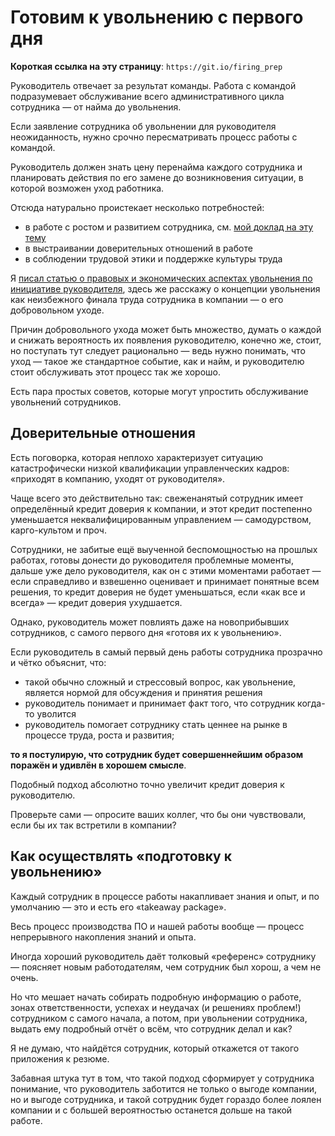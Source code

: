 # Готовим к увольнению с первого дня

**Короткая ссылка на эту страницу**: `https://git.io/firing_prep`

Руководитель отвечает за результат команды. Работа с командой подразумевает обслуживание всего административного цикла сотрудника — от найма до увольнения.

Если заявление сотрудника об увольнении для руководителя неожиданность, нужно срочно пересматривать процесс работы с командой.

Руководитель должен знать цену перенайма каждого сотрудника и планировать действия по его замене до возникновения ситуации, в которой возможен уход работника.


Отсюда натурально проистекает несколько потребностей:
- в работе с ростом и развитием сотрудника, см. [мой доклад на эту тему](https://www.youtube.com/watch?v=nai9K0tFCcw)
- в выстраивании доверительных отношений в работе
- в соблюдении трудовой этики и поддержке культуры труда

Я [писал статью о правовых и экономических аспектах увольнения по инициативе руководителя](firing_law.md), здесь же расскажу о концепции увольнения как неизбежного финала труда сотрудника в компании — о его добровольном уходе.

Причин добровольного ухода может быть множество, думать о каждой и снижать вероятность их появления руководителю, конечно же, стоит, но поступать тут следует рационально — ведь нужно понимать, что уход — такое же стандартное событие, как и найм, и руководителю стоит обслуживать этот процесс так же хорошо.

Есть пара простых советов, которые могут упростить обслуживание увольнений сотрудников.

## Доверительные отношения

Есть поговорка, которая неплохо характеризует ситуацию катастрофически низкой квалификации управленческих кадров: «приходят в компанию, уходят от руководителя».

Чаще всего это действительно так: свеженанятый сотрудник имеет определённый кредит доверия к компании, и этот кредит постепенно уменьшается неквалифицированным управлением — самодурством, карго-культом и проч.

Сотрудники, не забитые ещё выученной беспомощностью на прошлых работах, готовы донести до руководителя проблемные моменты, дальше уже дело руководителя, как он с этими моментами работает — если справедливо и взвешенно оценивает и принимает понятные всем решения, то кредит доверия не будет уменьшаться, если «как все и всегда» — кредит доверия ухудшается.

Однако, руководитель может повлиять даже на новоприбывших сотрудников, с самого первого дня «готовя их к увольнению».

Если руководитель в самый первый день работы сотрудника прозрачно и чётко объяснит, что:
- такой обычно сложный и стрессовый вопрос, как увольнение, является нормой для обсуждения и принятия решения
- руководитель понимает и принимает факт того, что сотрудник когда-то уволится
- руководитель помогает сотруднику стать ценнее на рынке в процессе труда, роста и развития;

**то я постулирую, что сотрудник будет совершеннейшим образом поражён и удивлён в хорошем смысле**.

Подобный подход абсолютно точно увеличит кредит доверия к руководителю.

Проверьте сами — опросите ваших коллег, что бы они чувствовали, если бы их так встретили в компании?

## Как осуществлять «подготовку к увольнению»

Каждый сотрудник в процессе работы накапливает знания и опыт, и по умолчанию — это и есть его «takeaway package».

Весь процесс производства ПО и нашей работы вообще — процесс непрерывного накопления знаний и опыта.

Иногда хороший руководитель даёт толковый «референс» сотруднику — поясняет новым работодателям, чем сотрудник был хорош, а чем не очень.

Но что мешает начать собирать подробную информацию о работе, зонах ответственности, успехах и неудачах (и решениях проблем!) сотрудником с самого начала, а потом, при увольнении сотрудника, выдать ему подробный отчёт о всём, что сотрудник делал и как?

Я не думаю, что найдётся сотрудник, который откажется от такого приложения к резюме.

Забавная штука тут в том, что такой подход сформирует у сотрудника понимание, что руководитель заботится не только о выгоде компании, но и выгоде сотрудника, и такой сотрудник будет гораздо более лоялен компании и с большей вероятностью останется дольше на такой работе.


